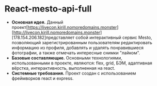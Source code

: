 # React-mesto-api-full
* __Основная идея.__ Данный проект[https://livecon.kirill.nomoredomains.monster] [http://livecon.kirill.nomoredomains.monster] [178.154.206.182]представляет собой интерактивный сервис Mesto, позволяющий зарегистрированным пользователям редактировать информацию из профиля, добавлять и удалять понравившиеся фотографии, а также отмечать интересные снимки "лайком".
* __Базовые составляющие.__ Основными технологиями, использованными в проекте, являются: flex, grid, БЭМ, адаптивная вёрстка, интерактивность, выполненная на react.
* __Системные требования.__ Проект создан с использованием фреймворков react и express.
